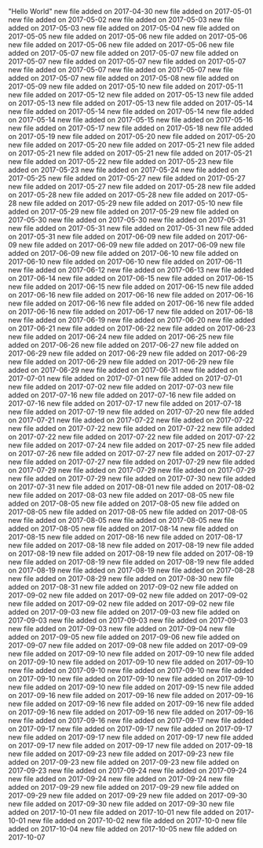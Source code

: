 "Hello World" 
new file added on 2017-04-30 
new file added on 2017-05-01 
new file added on 2017-05-02 
new file added on 2017-05-03 
new file added on 2017-05-03 
new file added on 2017-05-04 
new file added on 2017-05-05 
new file added on 2017-05-06 
new file added on 2017-05-06 
new file added on 2017-05-06 
new file added on 2017-05-06 
new file added on 2017-05-07 
new file added on 2017-05-07 
new file added on 2017-05-07 
new file added on 2017-05-07 
new file added on 2017-05-07 
new file added on 2017-05-07 
new file added on 2017-05-07 
new file added on 2017-05-07 
new file added on 2017-05-08 
new file added on 2017-05-09 
new file added on 2017-05-10 
new file added on 2017-05-11 
new file added on 2017-05-12 
new file added on 2017-05-13 
new file added on 2017-05-13 
new file added on 2017-05-13 
new file added on 2017-05-14 
new file added on 2017-05-14 
new file added on 2017-05-14 
new file added on 2017-05-14 
new file added on 2017-05-15 
new file added on 2017-05-16 
new file added on 2017-05-17 
new file added on 2017-05-18 
new file added on 2017-05-19 
new file added on 2017-05-20 
new file added on 2017-05-20 
new file added on 2017-05-20 
new file added on 2017-05-21 
new file added on 2017-05-21 
new file added on 2017-05-21 
new file added on 2017-05-21 
new file added on 2017-05-22 
new file added on 2017-05-23 
new file added on 2017-05-23 
new file added on 2017-05-24 
new file added on 2017-05-25 
new file added on 2017-05-27 
new file added on 2017-05-27 
new file added on 2017-05-27 
new file added on 2017-05-28 
new file added on 2017-05-28 
new file added on 2017-05-28 
new file added on 2017-05-28 
new file added on 2017-05-29 
new file added on 2017-05-10 
new file added on 2017-05-29 
new file added on 2017-05-29 
new file added on 2017-05-30 
new file added on 2017-05-30 
new file added on 2017-05-31 
new file added on 2017-05-31 
new file added on 2017-05-31 
new file added on 2017-05-31 
new file added on 2017-06-09 
new file added on 2017-06-09 
new file added on 2017-06-09 
new file added on 2017-06-09 
new file added on 2017-06-09 
new file added on 2017-06-10 
new file added on 2017-06-10 
new file added on 2017-06-10 
new file added on 2017-06-11 
new file added on 2017-06-12 
new file added on 2017-06-13 
new file added on 2017-06-14 
new file added on 2017-06-15 
new file added on 2017-06-15 
new file added on 2017-06-15 
new file added on 2017-06-15 
new file added on 2017-06-16 
new file added on 2017-06-16 
new file added on 2017-06-16 
new file added on 2017-06-16 
new file added on 2017-06-16 
new file added on 2017-06-16 
new file added on 2017-06-17 
new file added on 2017-06-18 
new file added on 2017-06-19 
new file added on 2017-06-20 
new file added on 2017-06-21 
new file added on 2017-06-22 
new file added on 2017-06-23 
new file added on 2017-06-24 
new file added on 2017-06-25 
new file added on 2017-06-26 
new file added on 2017-06-27 
new file added on 2017-06-29 
new file added on 2017-06-29 
new file added on 2017-06-29 
new file added on 2017-06-29 
new file added on 2017-06-29 
new file added on 2017-06-29 
new file added on 2017-06-31 
new file added on 2017-07-01 
new file added on 2017-07-01 
new file added on 2017-07-01 
new file added on 2017-07-02 
new file added on 2017-07-03 
new file added on 2017-07-16 
new file added on 2017-07-16 
new file added on 2017-07-16 
new file added on 2017-07-17 
new file added on 2017-07-18 
new file added on 2017-07-19 
new file added on 2017-07-20 
new file added on 2017-07-21 
new file added on 2017-07-22 
new file added on 2017-07-22 
new file added on 2017-07-22 
new file added on 2017-07-22 
new file added on 2017-07-22 
new file added on 2017-07-22 
new file added on 2017-07-22 
new file added on 2017-07-24 
new file added on 2017-07-25 
new file added on 2017-07-26 
new file added on 2017-07-27 
new file added on 2017-07-27 
new file added on 2017-07-27 
new file added on 2017-07-29 
new file added on 2017-07-29 
new file added on 2017-07-29 
new file added on 2017-07-29 
new file added on 2017-07-29 
new file added on 2017-07-30 
new file added on 2017-07-31 
new file added on 2017-08-01 
new file added on 2017-08-02 
new file added on 2017-08-03 
new file added on 2017-08-05 
new file added on 2017-08-05 
new file added on 2017-08-05 
new file added on 2017-08-05 
new file added on 2017-08-05 
new file added on 2017-08-05 
new file added on 2017-08-05 
new file added on 2017-08-05 
new file added on 2017-08-05 
new file added on 2017-08-14 
new file added on 2017-08-15 
new file added on 2017-08-16 
new file added on 2017-08-17 
new file added on 2017-08-18 
new file added on 2017-08-19 
new file added on 2017-08-19 
new file added on 2017-08-19 
new file added on 2017-08-19 
new file added on 2017-08-19 
new file added on 2017-08-19 
new file added on 2017-08-19 
new file added on 2017-08-19 
new file added on 2017-08-28 
new file added on 2017-08-29 
new file added on 2017-08-30 
new file added on 2017-08-31 
new file added on 2017-09-02 
new file added on 2017-09-02 
new file added on 2017-09-02 
new file added on 2017-09-02 
new file added on 2017-09-02 
new file added on 2017-09-02 
new file added on 2017-09-03 
new file added on 2017-09-03 
new file added on 2017-09-03 
new file added on 2017-09-03 
new file added on 2017-09-03 
new file added on 2017-09-03 
new file added on 2017-09-04 
new file added on 2017-09-05 
new file added on 2017-09-06 
new file added on 2017-09-07 
new file added on 2017-09-08 
new file added on 2017-09-09 
new file added on 2017-09-10 
new file added on 2017-09-10 
new file added on 2017-09-10 
new file added on 2017-09-10 
new file added on 2017-09-10 
new file added on 2017-09-10 
new file added on 2017-09-10 
new file added on 2017-09-10 
new file added on 2017-09-10 
new file added on 2017-09-10 
new file added on 2017-09-10 
new file added on 2017-09-15 
new file added on 2017-09-16 
new file added on 2017-09-16 
new file added on 2017-09-16 
new file added on 2017-09-16 
new file added on 2017-09-16 
new file added on 2017-09-16 
new file added on 2017-09-16 
new file added on 2017-09-16 
new file added on 2017-09-16 
new file added on 2017-09-17 
new file added on 2017-09-17 
new file added on 2017-09-17 
new file added on 2017-09-17 
new file added on 2017-09-17 
new file added on 2017-09-17 
new file added on 2017-09-17 
new file added on 2017-09-17 
new file added on 2017-09-18 
new file added on 2017-09-23 
new file added on 2017-09-23 
new file added on 2017-09-23 
new file added on 2017-09-23 
new file added on 2017-09-23 
new file added on 2017-09-24 
new file added on 2017-09-24 
new file added on 2017-09-24 
new file added on 2017-09-24 
new file added on 2017-09-29 
new file added on 2017-09-29 
new file added on 2017-09-29 
new file added on 2017-09-29 
new file added on 2017-09-30 
new file added on 2017-09-30 
new file added on 2017-09-30 
new file added on 2017-10-01 
new file added on 2017-10-01 
new file added on 2017-10-01 
new file added on 2017-10-02 
new file added on 2017-10-0 
new file added on 2017-10-04 
new file added on 2017-10-05 
new file added on 2017-10-07 
